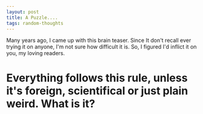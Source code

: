 ```yaml
---
layout: post
title: A Puzzle....
tags: random-thoughts
---
```


Many years ago, I came up with this brain teaser.  Since It don't recall ever trying it on anyone, I'm not sure how difficult it is.  So, I figured I'd inflict it on you, my loving readers.
  
# Everything follows this rule, unless it's foreign, scientifical or just plain weird. What is it?